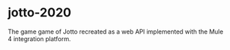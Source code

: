 # jotto-2020
The game game of Jotto recreated as a web API implemented with the Mule 4 integration platform.
